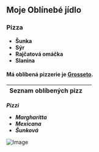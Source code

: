 ## Moje Oblínebé jídlo

### Pizza
- **Šunka**
- **Sýr**
- **Rajčatová omáčka**
- **Slanina**

#### Má oblíbená pizzerie je [Grosseto](https://www.grosseto.cz/).

|**Seznam oblíbených pizz**|  |
|-|-|
 ***Pizzi*** <ul><li>***Margharitta***<li>***Mexicana***<li>***Šunková***</ul>    

![Image](https://www.grosseto.cz/files/20210204-grosseto0541.jpg)

